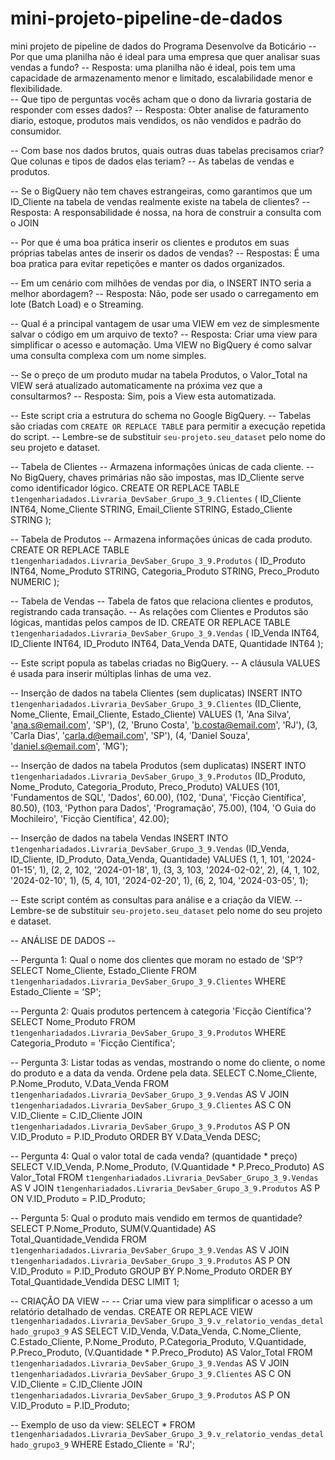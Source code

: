 # mini-projeto-pipeline-de-dados
mini projeto de pipeline de dados do Programa Desenvolve da Boticário 
-- Por que uma planilha não é ideal para uma empresa que quer analisar suas vendas a fundo?
-- Resposta: uma planilha não é ideal, pois tem uma capacidade de armazenamento menor e limitado, escalabilidade menor e flexibilidade.   
-- Que tipo de perguntas vocês acham que o dono da livraria gostaria de responder com esses dados?
-- Resposta: Obter analise de faturamento diario, estoque, produtos mais vendidos, os não vendidos e padrão do consumidor.

-- Com base nos dados brutos, quais outras duas tabelas precisamos criar? Que colunas e tipos de dados elas teriam?
-- As tabelas de vendas e produtos.

-- Se o BigQuery não tem chaves estrangeiras, como garantimos que um ID_Cliente na tabela de vendas realmente existe na tabela de clientes?
-- Resposta: A responsabilidade é nossa, na hora de construir a consulta com o JOIN

-- Por que é uma boa prática inserir os clientes e produtos em suas próprias tabelas antes de inserir os dados de vendas?
-- Respostas: É uma boa pratica para evitar repetições e manter os dados organizados.

-- Em um cenário com milhões de vendas por dia, o INSERT INTO seria a melhor abordagem?
-- Resposta: Não, pode ser usado o carregamento em lote (Batch Load) e o Streaming.

-- Qual é a principal vantagem de usar uma VIEW em vez de simplesmente salvar o código em um arquivo de texto?
-- Resposta: Criar uma view para simplificar o acesso e automação. Uma VIEW no BigQuery é como salvar uma consulta complexa com um nome simples. 

-- Se o preço de um produto mudar na tabela Produtos, o Valor_Total na VIEW será atualizado automaticamente na próxima vez que a consultarmos?
-- Resposta: Sim, pois a View esta automatizada.



-- Este script cria a estrutura do schema no Google BigQuery.
-- Tabelas são criadas com `CREATE OR REPLACE TABLE` para permitir a execução repetida do script.
-- Lembre-se de substituir `seu-projeto.seu_dataset` pelo nome do seu projeto e dataset.

-- Tabela de Clientes
-- Armazena informações únicas de cada cliente.
-- No BigQuery, chaves primárias não são impostas, mas ID_Cliente serve como identificador lógico.
CREATE OR REPLACE TABLE `t1engenhariadados.Livraria_DevSaber_Grupo_3_9.Clientes` (
    ID_Cliente INT64,
    Nome_Cliente STRING,
    Email_Cliente STRING,
    Estado_Cliente STRING
);

-- Tabela de Produtos
-- Armazena informações únicas de cada produto.
CREATE OR REPLACE TABLE `t1engenhariadados.Livraria_DevSaber_Grupo_3_9.Produtos` (
    ID_Produto INT64,
    Nome_Produto STRING,
    Categoria_Produto STRING,
    Preco_Produto NUMERIC
);

-- Tabela de Vendas
-- Tabela de fatos que relaciona clientes e produtos, registrando cada transação.
-- As relações com Clientes e Produtos são lógicas, mantidas pelos campos de ID.
CREATE OR REPLACE TABLE `t1engenhariadados.Livraria_DevSaber_Grupo_3_9.Vendas` (
    ID_Venda INT64,
    ID_Cliente INT64,
    ID_Produto INT64,
    Data_Venda DATE,
    Quantidade INT64
);

-- Este script popula as tabelas criadas no BigQuery.
-- A cláusula VALUES é usada para inserir múltiplas linhas de uma vez.

-- Inserção de dados na tabela Clientes (sem duplicatas)
INSERT INTO `t1engenhariadados.Livraria_DevSaber_Grupo_3_9.Clientes` (ID_Cliente, Nome_Cliente, Email_Cliente, Estado_Cliente)
VALUES
    (1, 'Ana Silva', 'ana.s@email.com', 'SP'),
    (2, 'Bruno Costa', 'b.costa@email.com', 'RJ'),
    (3, 'Carla Dias', 'carla.d@email.com', 'SP'),
    (4, 'Daniel Souza', 'daniel.s@email.com', 'MG');

-- Inserção de dados na tabela Produtos (sem duplicatas)
INSERT INTO `t1engenhariadados.Livraria_DevSaber_Grupo_3_9.Produtos` (ID_Produto, Nome_Produto, Categoria_Produto, Preco_Produto)
VALUES
    (101, 'Fundamentos de SQL', 'Dados', 60.00),
    (102, 'Duna', 'Ficção Científica', 80.50),
    (103, 'Python para Dados', 'Programação', 75.00),
    (104, 'O Guia do Mochileiro', 'Ficção Científica', 42.00);

-- Inserção de dados na tabela Vendas
INSERT INTO `t1engenhariadados.Livraria_DevSaber_Grupo_3_9.Vendas` (ID_Venda, ID_Cliente, ID_Produto, Data_Venda, Quantidade)
VALUES
    (1, 1, 101, '2024-01-15', 1),
    (2, 2, 102, '2024-01-18', 1),
    (3, 3, 103, '2024-02-02', 2),
    (4, 1, 102, '2024-02-10', 1),
    (5, 4, 101, '2024-02-20', 1),
    (6, 2, 104, '2024-03-05', 1);

-- Este script contém as consultas para análise e a criação da VIEW.
-- Lembre-se de substituir `seu-projeto.seu_dataset` pelo nome do seu projeto e dataset.

-- ANÁLISE DE DADOS --

-- Pergunta 1: Qual o nome dos clientes que moram no estado de 'SP'?
SELECT Nome_Cliente, Estado_Cliente
FROM `t1engenhariadados.Livraria_DevSaber_Grupo_3_9.Clientes`
WHERE Estado_Cliente = 'SP';

-- Pergunta 2: Quais produtos pertencem à categoria 'Ficção Científica'?
SELECT Nome_Produto
FROM `t1engenhariadados.Livraria_DevSaber_Grupo_3_9.Produtos`
WHERE Categoria_Produto = 'Ficção Científica';

-- Pergunta 3: Listar todas as vendas, mostrando o nome do cliente, o nome do produto e a data da venda. Ordene pela data.
SELECT
    C.Nome_Cliente,
    P.Nome_Produto,
    V.Data_Venda
FROM `t1engenhariadados.Livraria_DevSaber_Grupo_3_9.Vendas` AS V
JOIN `t1engenhariadados.Livraria_DevSaber_Grupo_3_9.Clientes` AS C ON V.ID_Cliente = C.ID_Cliente
JOIN `t1engenhariadados.Livraria_DevSaber_Grupo_3_9.Produtos` AS P ON V.ID_Produto = P.ID_Produto
ORDER BY V.Data_Venda DESC;

-- Pergunta 4: Qual o valor total de cada venda? (quantidade * preço)
SELECT
    V.ID_Venda, P.Nome_Produto,
    (V.Quantidade * P.Preco_Produto) AS Valor_Total
FROM `t1engenhariadados.Livraria_DevSaber_Grupo_3_9.Vendas` AS V
JOIN `t1engenhariadados.Livraria_DevSaber_Grupo_3_9.Produtos` AS P ON V.ID_Produto = P.ID_Produto;


-- Pergunta 5: Qual o produto mais vendido em termos de quantidade?
SELECT
    P.Nome_Produto,
    SUM(V.Quantidade) AS Total_Quantidade_Vendida
FROM `t1engenhariadados.Livraria_DevSaber_Grupo_3_9.Vendas` AS V
JOIN `t1engenhariadados.Livraria_DevSaber_Grupo_3_9.Produtos` AS P ON V.ID_Produto = P.ID_Produto
GROUP BY P.Nome_Produto
ORDER BY Total_Quantidade_Vendida DESC
LIMIT 1;


-- CRIAÇÃO DA VIEW --
-- Criar uma view para simplificar o acesso a um relatório detalhado de vendas.
CREATE OR REPLACE VIEW `t1engenhariadados.Livraria_DevSaber_Grupo_3_9.v_relatorio_vendas_detalhado_grupo3_9` AS
SELECT
    V.ID_Venda,
    V.Data_Venda,
    C.Nome_Cliente,
    C.Estado_Cliente,
    P.Nome_Produto,
    P.Categoria_Produto,
    V.Quantidade,
    P.Preco_Produto,
    (V.Quantidade * P.Preco_Produto) AS Valor_Total
FROM `t1engenhariadados.Livraria_DevSaber_Grupo_3_9.Vendas` AS V
JOIN `t1engenhariadados.Livraria_DevSaber_Grupo_3_9.Clientes` AS C ON V.ID_Cliente = C.ID_Cliente
JOIN `t1engenhariadados.Livraria_DevSaber_Grupo_3_9.Produtos` AS P ON V.ID_Produto = P.ID_Produto;

-- Exemplo de uso da view:
SELECT * FROM `t1engenhariadados.Livraria_DevSaber_Grupo_3_9.v_relatorio_vendas_detalhado_grupo3_9` WHERE Estado_Cliente = 'RJ';

